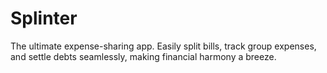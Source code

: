 # Splinter

The ultimate expense-sharing app. Easily split bills, track group expenses, and settle debts seamlessly,
making financial harmony a breeze.
